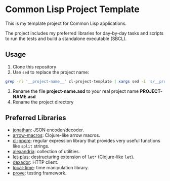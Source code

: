 # Common Lisp Project Template

This is my template project for Common Lisp applications.

The project includes my preferred libraries for day-by-day tasks and scripts to
run the tests and build a standalone executable (SBCL).

## Usage

1. Clone this repository
2. Use `sed` to replace the project name:

```bash
grep -rl '__project-name__' cl-project-template | xargs sed -i 's/__project-name__/PROJECT-NAME/g'
```

3. Rename the file **__project-name__.asd** to your real project name
   **PROJECT-NAME.asd**
4. Rename the project directory

## Preferred Libraries

* [jonathan](https://github.com/Rudolph-Miller/jonathan): JSON encoder/decoder.
* [arrow-macros](https://github.com/hipeta/arrow-macros): Clojure-like arrow
    macros.
* [cl-ppcre](https://github.com/edicl/cl-ppcre): regular expression library that
    provides very useful functions like `split` strings.
* [alexandria](https://gitlab.common-lisp.net/alexandria/alexandria): collection
    of utilities.
* [let-plus](https://github.com/tpapp/let-plus): destructuring extension of
    `let*` (Clojure-like `let`).
* [dexador](https://github.com/fukamachi/dexador): HTTP client.
* [local-time](https://github.com/dlowe-net/local-time): time manipulation
    library.
* [prove](https://github.com/fukamachi/prove): testing framework.
